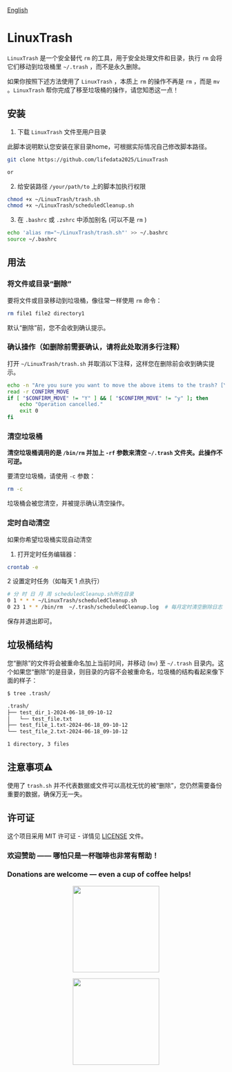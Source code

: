[English](./README.md)

# LinuxTrash

`LinuxTrash` 是一个安全替代 `rm` 的工具，用于安全处理文件和目录，执行 `rm` 会将它们移动到垃圾桶里 `~/.trash` ，而不是永久删除。

如果你按照下述方法使用了 `LinuxTrash` ，本质上 `rm` 的操作不再是 `rm` ，而是 `mv` 。`LinuxTrash` 帮你完成了移至垃圾桶的操作，请您知悉这一点！


## 安装

1. 下载 `LinuxTrash` 文件至用户目录

此脚本说明默认您安装在家目录home，可根据实际情况自己修改脚本路径。

```bash
git clone https://github.com/lifedata2025/LinuxTrash

or


```

2. 给安装路径 `/your/path/to` 上的脚本加执行权限
```bash
chmod +x ~/LinuxTrash/trash.sh
chmod +x ~/LinuxTrash/scheduledCleanup.sh
```

3. 在 `.bashrc` 或 `.zshrc` 中添加别名 (可以不是 `rm` )
```bash
echo 'alias rm="~/LinuxTrash/trash.sh"' >> ~/.bashrc
source ~/.bashrc
```


## 用法
### 将文件或目录“删除”

要将文件或目录移动到垃圾桶，像往常一样使用 `rm` 命令：
```bash
rm file1 file2 directory1
```
默认“删除”前，您不会收到确认提示。

### 确认操作（如删除前需要确认，请将此处取消多行注释）

打开 `~/LinuxTrash/trash.sh` 并取消以下注释，这样您在删除前会收到确实提示。

```bash
echo -n "Are you sure you want to move the above items to the trash? [Y/N]: "
read -r CONFIRM_MOVE
if [ "$CONFIRM_MOVE" != "Y" ] && [ "$CONFIRM_MOVE" != "y" ]; then
    echo "Operation cancelled."
    exit 0
fi
```

### 清空垃圾桶

**清空垃圾桶调用的是 `/bin/rm` 并加上 `-rf` 参数来清空 `~/.trash` 文件夹。此操作不可逆。**

要清空垃圾桶，请使用 `-c` 参数：
```bash
rm -c
```
垃圾桶会被您清空，并被提示确认清空操作。

### 定时自动清空
如果你希望垃圾桶实现自动清空

1. 打开定时任务编辑器：

```bash
crontab -e
```

2 设置定时任务（如每天 1 点执行）

```bash
# 分 时 日 月 周 scheduledCleanup.sh所在目录
0 1 * * * ~/LinuxTrash/scheduledCleanup.sh
0 23 1 * * /bin/rm  ~/.trash/scheduledCleanup.log  # 每月定时清空删除日志
```

保存并退出即可。

## 垃圾桶结构

您“删除”的文件将会被重命名加上当前时间，并移动 (`mv`) 至 `~/.trash` 目录内。这个如果您“删除”的是目录，则目录的内容不会被重命名，垃圾桶的结构看起来像下面的样子：
```bash
$ tree .trash/

.trash/
├── test_dir_1-2024-06-18_09-10-12
│   └── test_file.txt
├── test_file_1.txt-2024-06-18_09-10-12
└── test_file_2.txt-2024-06-18_09-10-12

1 directory, 3 files
```

## 注意事项⚠️

使用了 `trash.sh` 并不代表数据或文件可以高枕无忧的被“删除”，您仍然需要备份重要的数据，确保万无一失。

## 许可证

这个项目采用 MIT 许可证 - 详情见 [LICENSE](./LICENSE) 文件。

### 欢迎赞助 —— 哪怕只是一杯咖啡也非常有帮助！
### Donations are welcome — even a cup of coffee helps!

<p align="center">
  <img src="https://github.com/user-attachments/assets/da09772b-146b-4d27-828f-012225527d33" width="200">
</p>

<p align="center">
  <img src="https://github.com/user-attachments/assets/c2dddd0d-fe0f-40ad-8672-6b51cf77696a" width="200">
</p>



